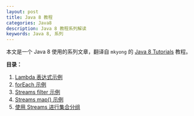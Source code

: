 ```yaml
---
layout: post
title: Java 8 教程
categories: Java8
description: Java 8 教程系列解读
keywords: Java 8, 系列
---
```


本文是一个 Java 8 使用的系列文章，翻译自 `mkyong` 的 [Java 8 Tutorials](https://www.mkyong.com/tutorials/java-8-tutorials/) 教程。

**目录：**
1. [Lambda 表达式示例]()
2. [forEach 示例]()
3. [Streams filter 示例]()
4. [Streams map() 示例]()
5. [使用 Streams 进行集合分组]()


